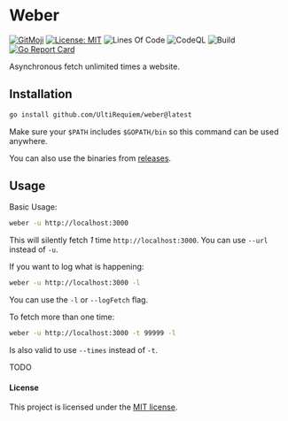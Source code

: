 # Weber

[![GitMoji](https://img.shields.io/badge/Gitmoji-%F0%9F%8E%A8%20-FFDD67.svg)](https://gitmoji.dev)
[![License: MIT](https://img.shields.io/badge/License-MIT-blue.svg)](https://opensource.org/licenses/MIT)
![Lines Of Code](https://img.shields.io/tokei/lines/github.com/UltiRequiem/weber?color=blue&label=Total%20Lines)
![CodeQL](https://github.com/UltiRequiem/weber/workflows/CodeQL/badge.svg)
![Build](https://github.com/UltiRequiem/weber/workflows/Build/badge.svg)
[![Go Report Card](https://goreportcard.com/badge/github.com/UltiRequiem/weber)](https://goreportcard.com/report/github.com/UltiRequiem/yamlfmt)

Asynchronous fetch unlimited times a website.

## Installation

```bash
go install github.com/UltiRequiem/weber@latest
```

Make sure your `$PATH` includes `$GOPATH/bin` so this command can be used anywhere.

You can also use the binaries from
[releases](https://github.com/UltiRequiem/yamlfmt/releases).

## Usage

Basic Usage:

```bash
weber -u http://localhost:3000
```

This will silently fetch _1_ time `http://localhost:3000`. You can use `--url` instead of `-u`.

If you want to log what is happening:

```bash
weber -u http://localhost:3000 -l
```

You can use the `-l` or `--logFetch` flag.

To fetch more than one time:

```bash
weber -u http://localhost:3000 -t 99999 -l
```

Is also valid to use `--times` instead of `-t`.

TODO

#### License

This project is licensed under the [MIT license](./LICENSE.md).
